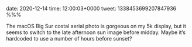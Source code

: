 date: 2020-12-14
time: 12:00:03+0000
tweet: 1338453699207847936
%%%

The macOS Big Sur costal aerial photo is gorgeous on my 5k display, but it seems to switch to the late afternoon sun image before midday. Maybe it’s hardcoded to use a number of hours before sunset?
